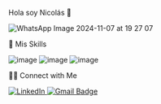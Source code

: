 Hola soy Nicolás 👋

![WhatsApp Image 2024-11-07 at 19 27 07](https://github.com/user-attachments/assets/9efe8213-3939-4e13-bc1a-cc1adf55740b)



💼  Mis Skills 

![image](https://github.com/user-attachments/assets/440d7b1e-ffc4-4dc0-9b51-2cd156044b90)
![image](https://github.com/user-attachments/assets/04d9853d-a4aa-4560-998f-97880db86832)
![image](https://github.com/user-attachments/assets/e4204f11-2ae9-4a8c-996f-24b49370c2f0)




🤝🏻  Connect with Me


<a href="https://www.linkedin.com/in/nicolas-boniface-10b083112/" rel="nofollow"><img src="https://camo.githubusercontent.com/8af942672c19a30002eccbc1a3395c785303b01c63bf192eada4a358b32fbbae/68747470733a2f2f696d672e736869656c64732e696f2f62616467652f2d4c696e6b6564496e2d3030373742353f7374796c653d666f722d7468652d6261646765266c6f676f3d4c696e6b6564496e266c6f676f436f6c6f723d7768697465" alt="LinkedIn" data-canonical-src="https://img.shields.io/badge/-LinkedIn-0077B5?style=for-the-badge&amp;logo=LinkedIn&amp;logoColor=white" style="max-width: 100%;"> </a><a href="mailto:bonifacenicolas@gmail.com"><img src="https://camo.githubusercontent.com/7583d8166002a21b558156ed6a7e3e62e1721666e9fac45394e98b09eabe2161/68747470733a2f2f696d672e736869656c64732e696f2f62616467652f2d676d61696c2d6331343433383f7374796c653d666f722d7468652d6261646765266c6f676f3d476d61696c266c6f676f436f6c6f723d666666666666" alt="Gmail Badge" data-canonical-src="https://img.shields.io/badge/-gmail-c14438?style=for-the-badge&amp;logo=Gmail&amp;logoColor=ffffff" style="max-width: 100%;"></a>







<!--
**Nicobonigit/Nicobonigit** is a ✨ _special_ ✨ repository because its `README.md` (this file) appears on your GitHub profile.

Here are some ideas to get you started:

- 🔭 I’m currently working on ...
- 🌱 I’m currently learning ...
- 👯 I’m looking to collaborate on ...
- 🤔 I’m looking for help with ...
- 💬 Ask me about ...
- 📫 How to reach me: ...
- 😄 Pronouns: ...
- ⚡ Fun fact: ...
-->
